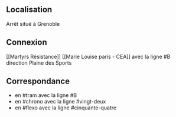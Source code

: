 ## Localisation
Arrêt situé à Grenoble

## Connexion
[[Martyrs Résistance]]
[[Marie Louise paris - CEA]] avec la ligne #B direction Plaine des Sports

## Correspondance
- en #tram avec la ligne #B 
- en #chrono avec la ligne #vingt-deux
- en #flexo avec la ligne #cinquante-quatre

